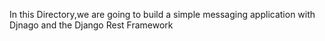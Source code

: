 In this Directory,we are going to build a simple messaging application with Djnago and the Django Rest Framework
